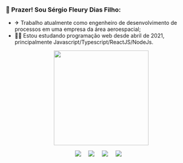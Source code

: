 ### 👋 Prazer! Sou Sérgio Fleury Dias Filho:

- ✈ Trabalho atualmente como engenheiro de desenvolvimento de processos em uma empresa da área aeroespacial;
- 👨‍🎓 Estou estudando programação web desde abril de 2021, principalmente Javascript/Typescript/ReactJS/NodeJs.

<div align="center">
  <a href="https://github.com/sergiofdf">
<!--   <img height="180em" src="https://github-readme-stats.vercel.app/api?username=sergiofdf&show_icons=true&theme=dracula&include_all_commits=true&count_private=true"/> -->
  <img height="250em" src="https://github-readme-stats.vercel.app/api/top-langs/?username=sergiofdf&layout=compact&langs_count=7&theme=dracula"/>
</div>
  
  
  <p align="center">
  <a href="mailto:sergiofdf@gmail.com?subject=Olá%20Sérgio"><img src="https://img.shields.io/badge/gmail-%23D14836.svg?&style=for-the-badge&logo=gmail&logoColor=white" /></a>&nbsp;&nbsp;&nbsp;&nbsp;
  <a href="https://www.facebook.com/fleurydiasfilho"><img src="https://img.shields.io/badge/facebook-%233B5998.svg?&style=for-the-badge&logo=facebook&logoColor=white" /></a>&nbsp;&nbsp;&nbsp;&nbsp;
  <a href="https://www.instagram.com/sergiofdiasfilho/"><img src="https://img.shields.io/badge/instagram-%23dc2743.svg?&style=for-the-badge&logo=instagram&logoColor=white" /></a>&nbsp;&nbsp;&nbsp;&nbsp;
  <a href="https://www.linkedin.com/in/sergio-fleury-dias-filho/"><img src="https://img.shields.io/badge/linkedin-%230077B5.svg?&style=for-the-badge&logo=linkedin&logoColor=white" /></a>&nbsp;&nbsp;&nbsp;&nbsp;
    
</p>
